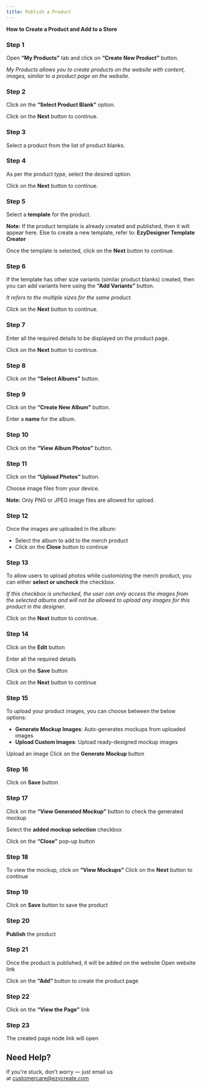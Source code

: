 ```yaml
---
title: Publish a Product
---
```

**How to Create a Product and Add to a Store**

### **Step 1**

Open **“My Products”** tab and click on **“Create New Product”** button.

*My Products allows you to create products on the website with content, images, similar to a product page on the website.*

### **Step 2**

Click on the **“Select Product Blank”** option.

 Click on the **Next** button to continue.

### **Step 3**

Select a product from the list of product blanks.

### **Step 4**

As per the product type, select the desired option.

 Click on the **Next** button to continue.

### **Step 5**

Select a **template** for the product.

**Note:** If the product template is already created and published, then it will appear here.
 Else to create a new template, refer to: **EzyDesigner Template Creator**

Once the template is selected, click on the **Next** button to continue.

### **Step 6**

If the template has other size variants (similar product blanks) created, then you can add variants here using the **“Add Variants”** button.

 *It refers to the multiple sizes for the same product.*

Click on the **Next** button to continue.

### **Step 7**

Enter all the required details to be displayed on the product page.

 Click on the **Next** button to continue.

### **Step 8**

Click on the **“Select Albums”** button.

### **Step 9**

Click on the **“Create New Album”** button.

 Enter a **name** for the album.

### **Step 10**

Click on the **“View Album Photos”** button.

### **Step 11**

Click on the **“Upload Photos”** button.

Choose image files from your device.

**Note:** Only PNG or JPEG image files are allowed for upload.

### **Step 12**

Once the images are uploaded in the album:

* Select the album to add to the merch product
* Click on the **Close** button to continue

### **Step 13**

To allow users to upload photos while customizing the merch product, you can either **select or uncheck** the checkbox.

 *If this checkbox is unchecked, the user can only access the images from the selected albums and will not be allowed to upload any images for this product in the designer.*

 Click on the **Next** button to continue.

### **Step 14**

Click on the **Edit** button

Enter all the required details

Click on the **Save** button

Click on the **Next** button to continue

### **Step 15**

To upload your product images, you can choose between the below options:

* **Generate Mockup Images**: Auto-generates mockups from uploaded images
* **Upload Custom Images**: Upload ready-designed mockup images

Upload an image
 Click on the **Generate Mockup** button

### **Step 16**

Click on **Save** button

### **Step 17**

Click on the **“View Generated Mockup”** button to check the generated mockup

 Select the **added mockup selection** checkbox

Click on the **“Close”** pop-up button

### **Step 18**

To view the mockup, click on **“View Mockups”**
 Click on the **Next** button to continue

### **Step 19**

Click on **Save** button to save the product

### **Step 20**

**Publish** the product

### **Step 21**

Once the product is published, it will be added on the website
 Open website link

Click on the **“Add”** button to create the product page

### **Step 22**

Click on the **“View the Page”** link

### **Step 23**

The created page node link will open




## **Need Help?**

If you're stuck, don’t worry — just email us at [customercare@ezycreate.com](<>)

